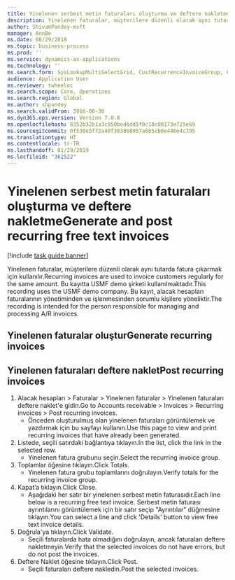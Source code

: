 ```yaml
---
title: Yinelenen serbest metin faturaları oluşturma ve deftere nakletme
description: Yinelenen faturalar, müşterilere düzenli olarak aynı tutarda fatura çıkarmak için kullanılır.
author: ShivamPandey-msft
manager: AnnBe
ms.date: 08/29/2018
ms.topic: business-process
ms.prod: ''
ms.service: dynamics-ax-applications
ms.technology: ''
ms.search.form: SysLookupMultiSelectGrid, CustRecurrenceInvoiceGroup, CustFreeInvoice, CustRecurrenceInvoiceTotals
audience: Application User
ms.reviewer: twheeloc
ms.search.scope: Core, Operations
ms.search.region: Global
ms.author: shpandey
ms.search.validFrom: 2016-06-30
ms.dyn365.ops.version: Version 7.0.0
ms.openlocfilehash: 8352b32b1a3c950bed6dd5f0c18c00173e725e69
ms.sourcegitcommit: 0f530e5f72a40f383868957a6b5cb0e446e4c795
ms.translationtype: HT
ms.contentlocale: tr-TR
ms.lasthandoff: 01/29/2019
ms.locfileid: "362522"
---
```

# <a name="generate-and-post-recurring-free-text-invoices"></a><span data-ttu-id="b02d6-103">Yinelenen serbest metin faturaları oluşturma ve deftere nakletme</span><span class="sxs-lookup"><span data-stu-id="b02d6-103">Generate and post recurring free text invoices</span></span>

[!include [task guide banner](../../includes/task-guide-banner.md)]

<span data-ttu-id="b02d6-104">Yinelenen faturalar, müşterilere düzenli olarak aynı tutarda fatura çıkarmak için kullanılır.</span><span class="sxs-lookup"><span data-stu-id="b02d6-104">Recurring invoices are used to invoice customers regularly for the same amount.</span></span> <span data-ttu-id="b02d6-105">Bu kayıtta USMF demo şirketi kullanılmaktadır.</span><span class="sxs-lookup"><span data-stu-id="b02d6-105">This recording uses the USMF demo company.</span></span> <span data-ttu-id="b02d6-106">Bu kayıt, alacak hesapları faturalarının yönetiminden ve işlenmesinden sorumlu kişilere yöneliktir.</span><span class="sxs-lookup"><span data-stu-id="b02d6-106">The recording is intended for the person responsible for managing and processing A/R invoices.</span></span>


## <a name="generate-recurring-invoices"></a><span data-ttu-id="b02d6-107">Yinelenen faturalar oluştur</span><span class="sxs-lookup"><span data-stu-id="b02d6-107">Generate recurring invoices</span></span>

## <a name="post-recurring-invoices"></a><span data-ttu-id="b02d6-108">Yinelenen faturaları deftere naklet</span><span class="sxs-lookup"><span data-stu-id="b02d6-108">Post recurring invoices</span></span>
1. <span data-ttu-id="b02d6-109">Alacak hesapları > Faturalar > Yinelenen faturalar > Yinelenen faturaları deftere naklet'e gidin.</span><span class="sxs-lookup"><span data-stu-id="b02d6-109">Go to Accounts receivable > Invoices > Recurring invoices > Post recurring invoices.</span></span>
    * <span data-ttu-id="b02d6-110">Önceden oluşturulmuş olan yinelenen faturaları görüntülemek ve yazdırmak için bu sayfayı kullanın.</span><span class="sxs-lookup"><span data-stu-id="b02d6-110">Use this page to view and print recurring invoices that have already been generated.</span></span>  
2. <span data-ttu-id="b02d6-111">Listede, seçili satırdaki bağlantıya tıklayın.</span><span class="sxs-lookup"><span data-stu-id="b02d6-111">In the list, click the link in the selected row.</span></span>
    * <span data-ttu-id="b02d6-112">Yinelenen fatura grubunu seçin.</span><span class="sxs-lookup"><span data-stu-id="b02d6-112">Select the recurring invoice group.</span></span>  
3. <span data-ttu-id="b02d6-113">Toplamlar öğesine tıklayın.</span><span class="sxs-lookup"><span data-stu-id="b02d6-113">Click Totals.</span></span>
    * <span data-ttu-id="b02d6-114">Yinelenen fatura grubu toplamlarını doğrulayın.</span><span class="sxs-lookup"><span data-stu-id="b02d6-114">Verify totals for the recurring invoice group.</span></span>  
4. <span data-ttu-id="b02d6-115">Kapat’a tıklayın.</span><span class="sxs-lookup"><span data-stu-id="b02d6-115">Click Close.</span></span>
    * <span data-ttu-id="b02d6-116">Aşağıdaki her satır bir yinelenen serbest metin faturasıdır.</span><span class="sxs-lookup"><span data-stu-id="b02d6-116">Each line below is a recurring free text invoice.</span></span> <span data-ttu-id="b02d6-117">Serbest metin faturası ayrıntılarını görüntülemek için bir satır seçip "Ayrıntılar" düğmesine tıklayın.</span><span class="sxs-lookup"><span data-stu-id="b02d6-117">You can select a line and click 'Details' button to view free text invoice details.</span></span>  
5. <span data-ttu-id="b02d6-118">Doğrula'ya tıklayın.</span><span class="sxs-lookup"><span data-stu-id="b02d6-118">Click Validate.</span></span>
    * <span data-ttu-id="b02d6-119">Seçili faturalarda hata olmadığını doğrulayın, ancak faturaları deftere nakletmeyin.</span><span class="sxs-lookup"><span data-stu-id="b02d6-119">Verify that the selected invoices do not have errors, but do not post the invoices.</span></span>  
6. <span data-ttu-id="b02d6-120">Deftere Naklet öğesine tıklayın.</span><span class="sxs-lookup"><span data-stu-id="b02d6-120">Click Post.</span></span>
    * <span data-ttu-id="b02d6-121">Seçili faturaları deftere nakledin.</span><span class="sxs-lookup"><span data-stu-id="b02d6-121">Post the selected invoices.</span></span>  

